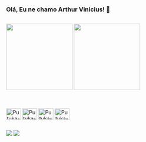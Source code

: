 ### Olá, Eu ne chamo Arthur Vinicius! 👋

##

<div>
  <img height = "180em" src ="https://github-readme-stats.vercel.app/api?username=putuka&show_icons=true&theme=cobalt&include_all_commits=true&count_private=true"/>
  <img height = "180em" src = "https://github-readme-stats.vercel.app/api/top-langs/?username=putuka&layout=compact&langs_count=16&theme=cobalt"/>
</div>

##
<div style="display: inline_block"><br>      
<img align="center" alt="Putuka-js" height="30" width="40" src="https://cdn.jsdelivr.net/gh/devicons/devicon/icons/javascript/javascript-original.svg">
<img align="center" alt="Putuka-js" height="30" width="40" src="https://cdn.jsdelivr.net/gh/devicons/devicon/icons/java/java-original-wordmark.svg">
<img align="center" alt="Putuka-js" height="30" width="40" src="https://cdn.jsdelivr.net/gh/devicons/devicon/icons/c/c-line.svg">  
<img align="center" alt="Putuka-js" height="30" width="40" src="https://cdn.jsdelivr.net/gh/devicons/devicon/icons/react/react-original.svg">    
</div>

##

<div>
<a href="https://www.youtube.com/channel/UC4AZciKmBK-ibcuHCqsp3_w" target="_blank"><img src="https://img.shields.io/badge/YouTube-FF0000?style=for-the-badge&logo=youtube&logoColor=white" target="_blank"></a>
<a href="https://www.instagram.com/putuka_ofc/" target="_blank"><img src="https://img.shields.io/badge/Instagram-E4405F?style=for-the-badge&logo=instagram&logoColor=white" target="_blank"></a>  
</div>



          
          
          
          
